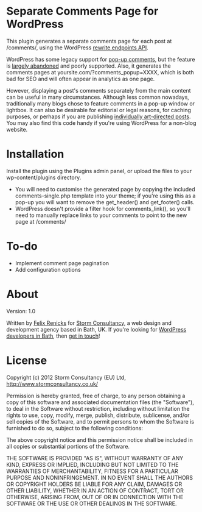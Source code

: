 Separate Comments Page for WordPress
====================================

This plugin generates a separate comments page for each post at /comments/, using the WordPress [rewrite endpoints API](http://make.wordpress.org/plugins/2012/06/07/rewrite-endpoints-api/).

WordPress has some legacy support for [pop-up comments](http://codex.wordpress.org/Function_Reference/comments_popup_link), but the feature is [largely abandoned](http://core.trac.wordpress.org/ticket/4860) and poorly supported. Also, it generates the comments pages at yoursite.com/?comments_popup=XXXX, which is both bad for SEO and will often appear in analytics as one page.

However, displaying a post's comments separately from the main content can be useful in many circumstances. Although less common nowadays, traditionally many blogs chose to feature comments in a pop-up window or lightbox. It can also be desirable for editorial or legal reasons, for caching purposes, or perhaps if you are publishing [individually art-directed posts](http://www.webdesignerdepot.com/2011/03/the-pros-and-cons-of-art-directed-blogs/). You may also find this code handy if you're using WordPress for a non-blog website.

Installation
============

Install the plugin using the Plugins admin panel, or upload the files to your wp-content/plugins directory.

* You will need to customise the generated page by copying the included comments-single.php template into your theme; if you're using this as a pop-up you will want to remove the get_header() and get_footer() calls.
* WordPress doesn't provide a filter hook for comments_link(), so you'll need to manually replace links to your comments to point to the new page at /comments/


To-do
=====

* Implement comment page pagination
* Add configuration options

About
=====

Version: 1.0

Written by [Felix Renicks](http://felixrenicks.com/) for [Storm Consultancy](http://www.stormconsultancy.co.uk/), a web design and development agency based in Bath, UK. If you're looking for [WordPress developers in Bath](http://www.stormconsultancy.co.uk/services/bath-wordpress-developers), then [get in touch](http://www.stormconsultancy.co.uk/contact)!

License
=======

Copyright (c) 2012 Storm Consultancy (EU) Ltd, 
<http://www.stormconsultancy.co.uk/>

Permission is hereby granted, free of charge, to any person obtaining
a copy of this software and associated documentation files (the
"Software"), to deal in the Software without restriction, including
without limitation the rights to use, copy, modify, merge, publish,
distribute, sublicense, and/or sell copies of the Software, and to
permit persons to whom the Software is furnished to do so, subject to
the following conditions:

The above copyright notice and this permission notice shall be
included in all copies or substantial portions of the Software. 

THE SOFTWARE IS PROVIDED "AS IS", WITHOUT WARRANTY OF ANY KIND,
EXPRESS OR IMPLIED, INCLUDING BUT NOT LIMITED TO THE WARRANTIES OF
MERCHANTABILITY, FITNESS FOR A PARTICULAR PURPOSE AND
NONINFRINGEMENT. IN NO EVENT SHALL THE AUTHORS OR COPYRIGHT HOLDERS BE
LIABLE FOR ANY CLAIM, DAMAGES OR OTHER LIABILITY, WHETHER IN AN ACTION
OF CONTRACT, TORT OR OTHERWISE, ARISING FROM, OUT OF OR IN CONNECTION
WITH THE SOFTWARE OR THE USE OR OTHER DEALINGS IN THE SOFTWARE.

